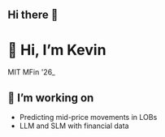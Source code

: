 ## Hi there 👋

<!--
**KevinChunye/KevinChunye** is a ✨ _special_ ✨ repository because its `README.md` (this file) appears on your GitHub profile.

Here are some ideas to get you started:

- 🔭 I’m currently working on ...
- 🌱 I’m currently learning ...
- 👯 I’m looking to collaborate on ...
- 🤔 I’m looking for help with ...
- 💬 Ask me about ...
- 📫 How to reach me: ...
- 😄 Pronouns: ...
- ⚡ Fun fact: ...
-->


<!-- place this in your README.md -->


# 👋 Hi, I’m Kevin  
MIT MFin '26_

## 🔭 I’m working on
- Predicting mid-price movements in LOBs
- LLM and SLM with financial data

